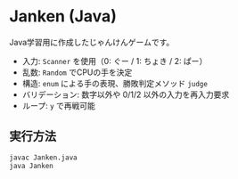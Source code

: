 # Janken (Java)

Java学習用に作成したじゃんけんゲームです。  

- 入力: `Scanner` を使用（0: ぐー / 1: ちょき / 2: ぱー）
- 乱数: `Random` でCPUの手を決定
- 構造: `enum` による手の表現、勝敗判定メソッド `judge`
- バリデーション: 数字以外や 0/1/2 以外の入力を再入力要求
- ループ: `y` で再戦可能

## 実行方法
```bash
javac Janken.java
java Janken
